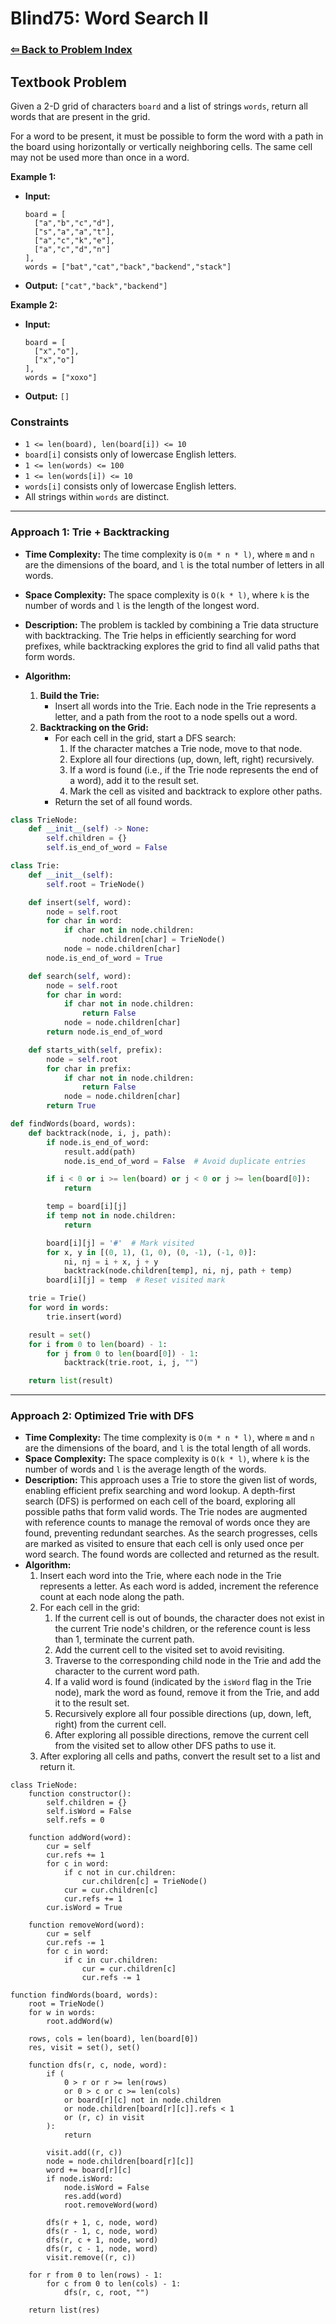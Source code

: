 # Blind75: Word Search II

### [⇦ Back to Problem Index](../../index.md)

## Textbook Problem

Given a 2-D grid of characters `board` and a list of strings `words`, return all words that are present in the grid.

For a word to be present, it must be possible to form the word with a path in the board using horizontally or vertically neighboring cells. The same cell may not be used more than once in a word.

**Example 1:**

- **Input:**
  ```plaintext
  board = [
    ["a","b","c","d"],
    ["s","a","a","t"],
    ["a","c","k","e"],
    ["a","c","d","n"]
  ],
  words = ["bat","cat","back","backend","stack"]
  ```
- **Output:** `["cat","back","backend"]`

**Example 2:**

- **Input:**
  ```plaintext
  board = [
    ["x","o"],
    ["x","o"]
  ],
  words = ["xoxo"]
  ```
- **Output:** `[]`

### Constraints

- `1 <= len(board), len(board[i]) <= 10`
- `board[i]` consists only of lowercase English letters.
- `1 <= len(words) <= 100`
- `1 <= len(words[i]) <= 10`
- `words[i]` consists only of lowercase English letters.
- All strings within `words` are distinct.

---

### Approach 1: Trie + Backtracking

- **Time Complexity:**
  The time complexity is `O(m * n * l)`, where `m` and `n` are the dimensions of the board, and `l` is the total number of letters in all words.
- **Space Complexity:**
  The space complexity is `O(k * l)`, where `k` is the number of words and `l` is the length of the longest word.
- **Description:**
  The problem is tackled by combining a Trie data structure with backtracking. The Trie helps in efficiently searching for word prefixes, while backtracking explores the grid to find all valid paths that form words.

- **Algorithm:**
  1. **Build the Trie:**
     - Insert all words into the Trie. Each node in the Trie represents a letter, and a path from the root to a node spells out a word.
  2. **Backtracking on the Grid:**
     - For each cell in the grid, start a DFS search:
       1. If the character matches a Trie node, move to that node.
       2. Explore all four directions (up, down, left, right) recursively.
       3. If a word is found (i.e., if the Trie node represents the end of a word), add it to the result set.
       4. Mark the cell as visited and backtrack to explore other paths.
     - Return the set of all found words.

```python
class TrieNode:
    def __init__(self) -> None:
        self.children = {}
        self.is_end_of_word = False

class Trie:
    def __init__(self):
        self.root = TrieNode()

    def insert(self, word):
        node = self.root
        for char in word:
            if char not in node.children:
                node.children[char] = TrieNode()
            node = node.children[char]
        node.is_end_of_word = True

    def search(self, word):
        node = self.root
        for char in word:
            if char not in node.children:
                return False
            node = node.children[char]
        return node.is_end_of_word

    def starts_with(self, prefix):
        node = self.root
        for char in prefix:
            if char not in node.children:
                return False
            node = node.children[char]
        return True

def findWords(board, words):
    def backtrack(node, i, j, path):
        if node.is_end_of_word:
            result.add(path)
            node.is_end_of_word = False  # Avoid duplicate entries

        if i < 0 or i >= len(board) or j < 0 or j >= len(board[0]):
            return

        temp = board[i][j]
        if temp not in node.children:
            return

        board[i][j] = '#'  # Mark visited
        for x, y in [(0, 1), (1, 0), (0, -1), (-1, 0)]:
            ni, nj = i + x, j + y
            backtrack(node.children[temp], ni, nj, path + temp)
        board[i][j] = temp  # Reset visited mark

    trie = Trie()
    for word in words:
        trie.insert(word)

    result = set()
    for i from 0 to len(board) - 1:
        for j from 0 to len(board[0]) - 1:
            backtrack(trie.root, i, j, "")

    return list(result)
```

---

### Approach 2: Optimized Trie with DFS

- **Time Complexity:** The time complexity is `O(m * n * l)`, where `m` and `n` are the dimensions of the board, and `l` is the total length of all words.
- **Space Complexity:** The space complexity is `O(k * l)`, where `k` is the number of words and `l` is the average length of the words.
- **Description:** This approach uses a Trie to store the given list of words, enabling efficient prefix searching and word lookup. A depth-first search (DFS) is performed on each cell of the board, exploring all possible paths that form valid words. The Trie nodes are augmented with reference counts to manage the removal of words once they are found, preventing redundant searches. As the search progresses, cells are marked as visited to ensure that each cell is only used once per word search. The found words are collected and returned as the result.
- **Algorithm:**
  1. Insert each word into the Trie, where each node in the Trie represents a letter. As each word is added, increment the reference count at each node along the path.
  2. For each cell in the grid:
     1. If the current cell is out of bounds, the character does not exist in the current Trie node's children, or the reference count is less than 1, terminate the current path.
     2. Add the current cell to the visited set to avoid revisiting.
     3. Traverse to the corresponding child node in the Trie and add the character to the current word path.
     4. If a valid word is found (indicated by the `isWord` flag in the Trie node), mark the word as found, remove it from the Trie, and add it to the result set.
     5. Recursively explore all four possible directions (up, down, left, right) from the current cell.
     6. After exploring all possible directions, remove the current cell from the visited set to allow other DFS paths to use it.
  3. After exploring all cells and paths, convert the result set to a list and return it.

```pseudo
class TrieNode:
    function constructor():
        self.children = {}
        self.isWord = False
        self.refs = 0

    function addWord(word):
        cur = self
        cur.refs += 1
        for c in word:
            if c not in cur.children:
                cur.children[c] = TrieNode()
            cur = cur.children[c]
            cur.refs += 1
        cur.isWord = True

    function removeWord(word):
        cur = self
        cur.refs -= 1
        for c in word:
            if c in cur.children:
                cur = cur.children[c]
                cur.refs -= 1

function findWords(board, words):
    root = TrieNode()
    for w in words:
        root.addWord(w)

    rows, cols = len(board), len(board[0])
    res, visit = set(), set()

    function dfs(r, c, node, word):
        if (
            0 > r or r >= len(rows)
            or 0 > c or c >= len(cols)
            or board[r][c] not in node.children
            or node.children[board[r][c]].refs < 1
            or (r, c) in visit
        ):
            return

        visit.add((r, c))
        node = node.children[board[r][c]]
        word += board[r][c]
        if node.isWord:
            node.isWord = False
            res.add(word)
            root.removeWord(word)

        dfs(r + 1, c, node, word)
        dfs(r - 1, c, node, word)
        dfs(r, c + 1, node, word)
        dfs(r, c - 1, node, word)
        visit.remove((r, c))

    for r from 0 to len(rows) - 1:
        for c from 0 to len(cols) - 1:
            dfs(r, c, root, "")

    return list(res)
```
